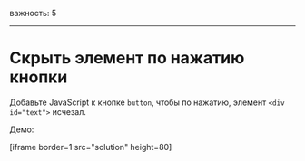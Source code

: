важность: 5

---

# Скрыть элемент по нажатию кнопки

Добавьте JavaScript к кнопке `button`, чтобы по нажатию, элемент `<div id="text">` исчезал.

Демо:

[iframe border=1 src="solution" height=80]

